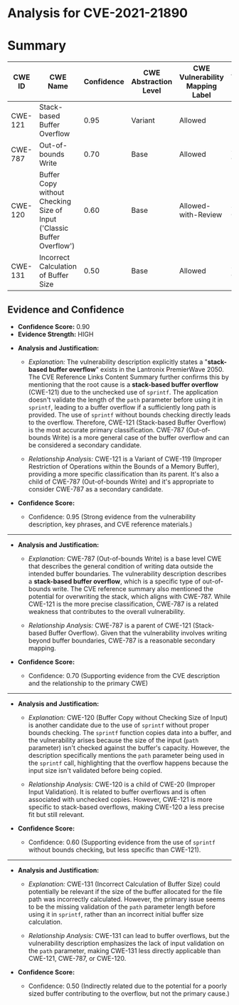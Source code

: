 # Analysis for CVE-2021-21890

# Summary
| CWE ID | CWE Name | Confidence | CWE Abstraction Level | CWE Vulnerability Mapping Label | CWE-Vulnerability Mapping Notes |
|---|---|---|---|---|---|
| CWE-121 | Stack-based Buffer Overflow | 0.95 | Variant | Allowed | Primary CWE |
| CWE-787 | Out-of-bounds Write | 0.70 | Base | Allowed | Secondary Candidate |
| CWE-120 | Buffer Copy without Checking Size of Input ('Classic Buffer Overflow') | 0.60 | Base | Allowed-with-Review | Secondary Candidate |
| CWE-131 | Incorrect Calculation of Buffer Size | 0.50 | Base | Allowed | Secondary Candidate |

## Evidence and Confidence

*   **Confidence Score:** 0.90
*   **Evidence Strength:** HIGH

- **Analysis and Justification:**
  - *Explanation:* The vulnerability description explicitly states a "**stack-based buffer overflow**" exists in the Lantronix PremierWave 2050. The CVE Reference Links Content Summary further confirms this by mentioning that the root cause is a **stack-based buffer overflow** (CWE-121) due to the unchecked use of `sprintf`. The application doesn't validate the length of the `path` parameter before using it in `sprintf`, leading to a buffer overflow if a sufficiently long path is provided. The use of `sprintf` without bounds checking directly leads to the overflow. Therefore, CWE-121 (Stack-based Buffer Overflow) is the most accurate primary classification. CWE-787 (Out-of-bounds Write) is a more general case of the buffer overflow and can be considered a secondary candidate.

  - *Relationship Analysis:* CWE-121 is a Variant of CWE-119 (Improper Restriction of Operations within the Bounds of a Memory Buffer), providing a more specific classification than its parent. It's also a child of CWE-787 (Out-of-bounds Write) and it's appropriate to consider CWE-787 as a secondary candidate.

- **Confidence Score:**
  - Confidence: 0.95 (Strong evidence from the vulnerability description, key phrases, and CVE reference materials.)

---
- **Analysis and Justification:**
  - *Explanation:* CWE-787 (Out-of-bounds Write) is a base level CWE that describes the general condition of writing data outside the intended buffer boundaries. The vulnerability description describes a **stack-based buffer overflow**, which is a specific type of out-of-bounds write. The CVE reference summary also mentioned the potential for overwriting the stack, which aligns with CWE-787. While CWE-121 is the more precise classification, CWE-787 is a related weakness that contributes to the overall vulnerability.

  - *Relationship Analysis:* CWE-787 is a parent of CWE-121 (Stack-based Buffer Overflow). Given that the vulnerability involves writing beyond buffer boundaries, CWE-787 is a reasonable secondary mapping.

- **Confidence Score:**
  - Confidence: 0.70 (Supporting evidence from the CVE description and the relationship to the primary CWE)

---

- **Analysis and Justification:**
  - *Explanation:* CWE-120 (Buffer Copy without Checking Size of Input) is another candidate due to the use of `sprintf` without proper bounds checking. The `sprintf` function copies data into a buffer, and the vulnerability arises because the size of the input (`path` parameter) isn't checked against the buffer's capacity. However, the description specifically mentions the `path` parameter being used in the `sprintf` call, highlighting that the overflow happens because the input size isn't validated before being copied.

  - *Relationship Analysis:* CWE-120 is a child of CWE-20 (Improper Input Validation). It is related to buffer overflows and is often associated with unchecked copies. However, CWE-121 is more specific to stack-based overflows, making CWE-120 a less precise fit but still relevant.

- **Confidence Score:**
  - Confidence: 0.60 (Supporting evidence from the use of `sprintf` without bounds checking, but less specific than CWE-121).

---
- **Analysis and Justification:**
  - *Explanation:* CWE-131 (Incorrect Calculation of Buffer Size) could potentially be relevant if the size of the buffer allocated for the file path was incorrectly calculated. However, the primary issue seems to be the missing validation of the `path` parameter length before using it in `sprintf`, rather than an incorrect initial buffer size calculation.

  - *Relationship Analysis:* CWE-131 can lead to buffer overflows, but the vulnerability description emphasizes the lack of input validation on the `path` parameter, making CWE-131 less directly applicable than CWE-121, CWE-787, or CWE-120.

- **Confidence Score:**
  - Confidence: 0.50 (Indirectly related due to the potential for a poorly sized buffer contributing to the overflow, but not the primary cause.)